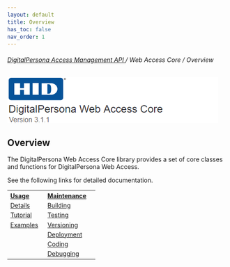 ```yaml
---
layout: default
title: Overview
has_toc: false
nav_order: 1  
---
```


###### [DigitalPersona Access Management API ](https://hidglobal.github.io/digitalpersona-access-management-api/)/ Web Access Core / Overview  

![](assets/HID-DPAM-Core.png)  

## Overview

The DigitalPersona Web Access Core library provides a set of core classes and functions for DigitalPersona Web Access.

See the following links for detailed documentation.

<table style="width:40%;">
  <tr>
    <th style="width:20%" ALIGN="left"><A HREF="https://hidglobal.github.io/digitalpersona-core/docs/usage/index.html">Usage</A></th>
    <th style="width:35%" ALIGN="left"><A HREF="https://hidglobal.github.io/digitalpersona-core/docs/maintain/index.html">Maintenance</A></th>
  </tr>
  <tr>
  <td valign="top" ><A HREF="docs/usage/details.html">Details</A></td>
  <td><A HREF="docs/maintain/building.html">Building</A></td>
  </tr>
  <tr>
    <td valign="top"><A HREF="docs/usage/how-to.html.html">Tutorial</A></td>
    <td valign="top"><A HREF="docs/maintain/testing.html">Testing</A></td>
  </tr>
  <tr>
    <td valign="top"><A HREF="docs/usage/reference.html">Examples</A></td>
    <td valign="top"><A HREF="docs/maintain/coding.html">Versioning</A></td>
  </tr>
  <tr>
    <td valign="top"></td>
    <td valign="top"><A HREF="docs/maintain/documenting.html">Deployment</A></td>
  </tr>
  <tr>
    <td valign="top"></td>
    <td valign="top"><A HREF="docs/maintain/version.html">Coding</A></td>
  </tr>  
  <tr>
    <td valign="top">&nbsp;</td>
    <td valign="top"><A HREF="docs/maintain/deploy.html">Debugging</A></td>
  </tr>
</table>
